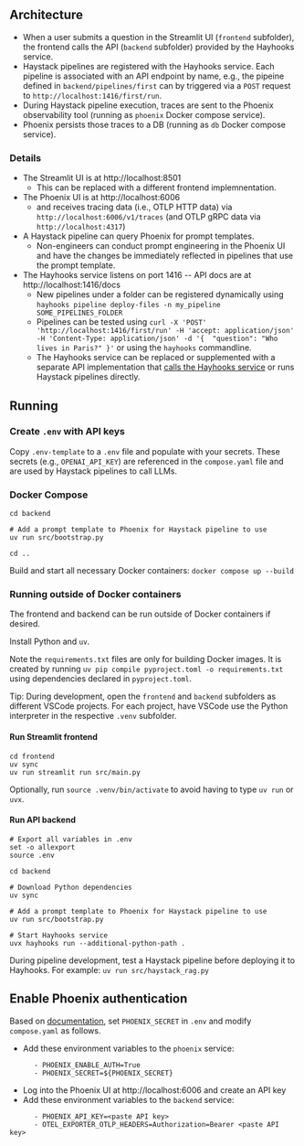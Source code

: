 
## Architecture

* When a user submits a question in the Streamlit UI (`frontend` subfolder), the frontend calls the API (`backend` subfolder) provided by the Hayhooks service.
* Haystack pipelines are registered with the Hayhooks service. Each pipeline is associated with an API endpoint by name, e.g., the pipeine defined in `backend/pipelines/first` can by triggered via a `POST` request to `http://localhost:1416/first/run`.
* During Haystack pipeline execution, traces are sent to the Phoenix observability tool (running as `phoenix` Docker compose service).
* Phoenix persists those traces to a DB (running as `db` Docker compose service).

### Details

* The Streamlit UI is at http://localhost:8501
    * This can be replaced with a different frontend implemnentation.
* The Phoenix UI is at http://localhost:6006
    * and receives tracing data (i.e., OTLP HTTP data) via `http://localhost:6006/v1/traces` (and OTLP gRPC data via `http://localhost:4317`)
* A Haystack pipeline can query Phoenix for prompt templates.
    * Non-engineers can conduct prompt engineering in the Phoenix UI and have the changes be immediately reflected in pipelines that use the prompt template.
* The Hayhooks service listens on port 1416 -- API docs are at http://localhost:1416/docs
    * New pipelines under a folder can be registered dynamically using `hayhooks pipeline deploy-files -n my_pipeline SOME_PIPELINES_FOLDER`
    * Pipelines can be tested using `curl -X 'POST' 'http://localhost:1416/first/run' -H 'accept: application/json' -H 'Content-Type: application/json' -d '{  "question": "Who lives in Paris?" }'` or using the `hayhooks` commandline.
    * The Hayhooks service can be replaced or supplemented with a separate API implementation that [calls the Hayhooks service](https://docs.haystack.deepset.ai/docs/hayhooks#running-programmatically) or runs Haystack pipelines directly.

## Running

### Create `.env` with API keys

Copy `.env-template` to a `.env` file and populate with your secrets. These secrets (e.g., `OPENAI_API_KEY`) are referenced in the `compose.yaml` file and are used by Haystack pipelines to call LLMs.

### Docker Compose

```
cd backend

# Add a prompt template to Phoenix for Haystack pipeline to use
uv run src/bootstrap.py

cd ..
```

Build and start all necessary Docker containers: `docker compose up --build`

### Running outside of Docker containers

The frontend and backend can be run outside of Docker containers if desired.

Install Python and `uv`.

Note the `requirements.txt` files are only for building Docker images. It is created by running `uv pip compile pyproject.toml -o requirements.txt` using dependencies declared in `pyproject.toml`.

Tip: During development, open the `frontend` and `backend` subfolders as different VSCode projects. For each project, have VSCode use the Python interpreter in the respective `.venv` subfolder.

#### Run Streamlit frontend
```
cd frontend
uv sync
uv run streamlit run src/main.py
```

Optionally, run `source .venv/bin/activate` to avoid having to type `uv run` or `uvx`.

#### Run API backend
```
# Export all variables in .env
set -o allexport
source .env

cd backend

# Download Python dependencies
uv sync

# Add a prompt template to Phoenix for Haystack pipeline to use
uv run src/bootstrap.py

# Start Hayhooks service
uvx hayhooks run --additional-python-path .
```

During pipeline development, test a Haystack pipeline before deploying it to Hayhooks.
For example: `uv run src/haystack_rag.py`

## Enable Phoenix authentication

Based on [documentation](https://arize.com/docs/phoenix/self-hosting/features/authentication), set `PHOENIX_SECRET` in `.env` and modify `compose.yaml` as follows.
* Add these environment variables to the `phoenix` service:
```
      - PHOENIX_ENABLE_AUTH=True
      - PHOENIX_SECRET=${PHOENIX_SECRET}
```
* Log into the Phoenix UI at http://localhost:6006 and create an API key
* Add these environment variables to the `backend` service:
```
      - PHOENIX_API_KEY=<paste API key>
      - OTEL_EXPORTER_OTLP_HEADERS=Authorization=Bearer <paste API key>
```
